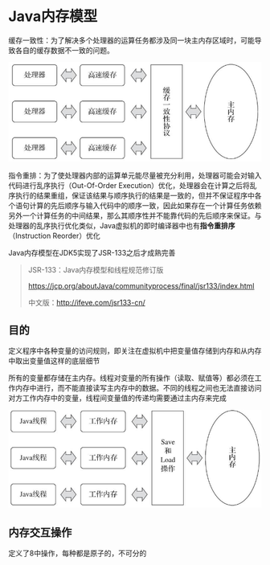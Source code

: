 # Java内存模型

缓存一致性：为了解决多个处理器的运算任务都涉及同一块主内存区域时，可能导致各自的缓存数据不一致的问题。

![image-20211111143947761](../images/image-20211111143947761.png)

指令重排：为了使处理器内部的运算单元能尽量被充分利用，处理器可能会对输入代码进行乱序执行（Out-Of-Order Execution）优化，处理器会在计算之后将乱序执行的结果重组，保证该结果与顺序执行的结果是一致的，但并不保证程序中各个语句计算的先后顺序与输入代码中的顺序一致，因此如果存在一个计算任务依赖另外一个计算任务的中间结果，那么其顺序性并不能靠代码的先后顺序来保证。与处理器的乱序执行优化类似，Java虚拟机的即时编译器中也有**指令重排序**（Instruction Reorder）优化

Java内存模型在JDK5实现了JSR-133之后才成熟完善

> JSR-133：Java内存模型和线程规范修订版
>
> https://jcp.org/aboutJava/communityprocess/final/jsr133/index.html
>
> 中文版：http://ifeve.com/jsr133-cn/

## 目的

定义程序中各种变量的访问规则，即关注在虚拟机中把变量值存储到内存和从内存中取出变量值这样的底层细节

所有的变量都存储在主内存。线程对变量的所有操作（读取、赋值等）都必须在工作内存中进行，而不能直接读写主内存中的数据。不同的线程之间也无法直接访问对方工作内存中的变量，线程间变量值的传递均需要通过主内存来完成

![image-20211111145725268](../images/image-20211111145725268.png)

## 内存交互操作

定义了8中操作，每种都是原子的，不可分的



